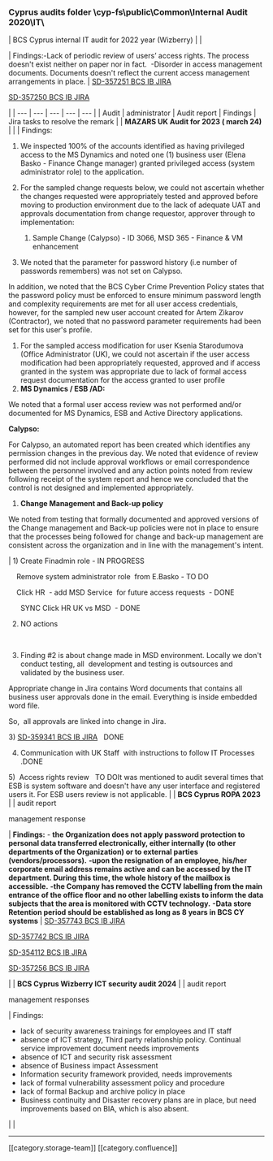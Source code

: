 
### Cyprus audits folder \\cyp-fs\public\Common\Internal Audit 2020\IT\


| BCS Cyprus internal IT audit for 2022 year (Wizberry) |  | 

 | Findings:-Lack of periodic review of users’ access rights. The process doesn't exist neither on paper nor in fact.  -Disorder in access management documents. Documents doesn't reflect the current access management arrangements in place. | [SD-357251 BCS IB JIRA](https:///browse/SD-357251)

[SD-357250 BCS IB JIRA](https:///browse/SD-357250)

 | 
|  --- |  --- |  --- |  --- |  --- | 
| Audit | administrator | Audit report | Findings | Jira tasks to resolve the remark | 
|  **MAZARS UK Audit for 2023 ( march 24)**  |  |  | Findings:
1. We inspected 100% of the accounts identified as having privileged access to the MS Dynamics and noted one (1) business user (Elena Basko - Finance Change manager) granted privileged access (system administrator role) to the application.
1. For the sampled change requests below, we could not ascertain whether the changes requested were appropriately tested and approved before moving to production environment due to the lack of adequate UAT and approvals documentation from change requestor, approver through to implementation:




    1. Sample Change (Calypso) - ID 3066, MSD 365 - Finance & VM enhancement

    
1. We noted that the parameter for password history (i.e number of passwords remembers) was not set on Calypso.



In addition, we noted that the BCS Cyber Crime Prevention Policy states that the password policy must be enforced to ensure minimum password length and complexity requirements are met for all user access credentials, however, for the sampled new user account created for Artem Zikarov (Contractor), we noted that no password parameter requirements had been set for this user's profile.


1. For the sampled access modification for user Ksenia Starodumova (Office Administrator (UK), we could not ascertain if the user access modification had been appropriately requested, approved and if access granted in the system was appropriate due to lack of formal access request documentation for the access granted to user profile
1.  **MS Dynamics / ESB /AD:** 

We noted that a formal user access review was not performed and/or documented for MS Dynamics, ESB and Active Directory applications.



 **Calypso:** 

For Calypso, an automated report has been created which identifies any permission changes in the previous day. We noted that evidence of review performed did not include approval workflows or email correspondence between the personnel involved and any action points noted from review following receipt of the system report and hence we concluded that the control is not designed and implemented appropriately.
1.  **Change Management and Back-up policy** 

We noted from testing that formally documented and approved versions of the Change management and Back-up policies were not in place to ensure that the processes being followed for change and back-up management are consistent across the organization and in line with the management's intent.



 | 1) Create Finadmin role - IN PROGRESS

    Remove system administrator role  from E.Basko - TO DO

    Click HR  - add MSD Service  for future access requests  - DONE

      SYNC Click HR UK vs MSD  - DONE

2) NO actions

    

3) Finding #2 is about change made in MSD environment. Locally we don't conduct testing, all  development and testing is outsources and validated by the business user.

Appropriate change in Jira contains Word documents that contains all business user approvals done in the email. Everything is inside embedded word file.

So,  all approvals are linked into change in Jira.



3) [SD-359341 BCS IB JIRA](https:///browse/SD-359341)   DONE

4) Communication with UK Staff  with instructions to follow IT Processes .DONE

5)  Access rights review   TO DOIt was mentioned to audit several times that ESB is system software and doesn't have any user interface and registered users it. For ESB users review is not applicable. | 
|  **BCS Cyprus ROPA 2023**  |  | audit report 

management response 

 |  **Findings:** - **the Organization does not apply password protection to personal data transferred electronically, either internally (to other departments of the Organization) or to external parties (vendors/processors).**  **-upon the resignation of an employee, his/her corporate email address remains active and can be accessed by the IT department. During this time, the whole history of the mailbox is accessible.**  **-the Company has removed the CCTV labelling from the main entrance of the office floor and no other labelling exists to inform the data subjects that the area is monitored with CCTV technology.**  **-Data store Retention period should be established as long as 8 years in BCS CY systems**  | [SD-357743 BCS IB JIRA](https:///browse/SD-357743)

[SD-357742 BCS IB JIRA](https:///browse/SD-357742)

[SD-354112 BCS IB JIRA](https:///browse/SD-354112)

[SD-357256 BCS IB JIRA](https:///browse/SD-357256)

 | 
|  **BCS Cyprus Wizberry ICT security audit 2024**  |  | audit report 

management responses 

 | Findings:<ul><li>lack of security awareness trainings for employees and IT staff</li><li>absence of ICT strategy, Third party relationship policy. Continual service improvement document needs improvements</li><li>absence of ICT and security risk assessment</li><li>absence of Business impact Assessment</li><li>Information security framework provided, needs improvements </li><li>lack of formal vulnerability assessment policy and procedure</li><li>lack of formal Backup and archive policy in place</li><li>Business continuity and Disaster recovery plans are in place, but need improvements based on BIA, which is also absent. </li></ul> |  | 





*****

[[category.storage-team]] 
[[category.confluence]] 
